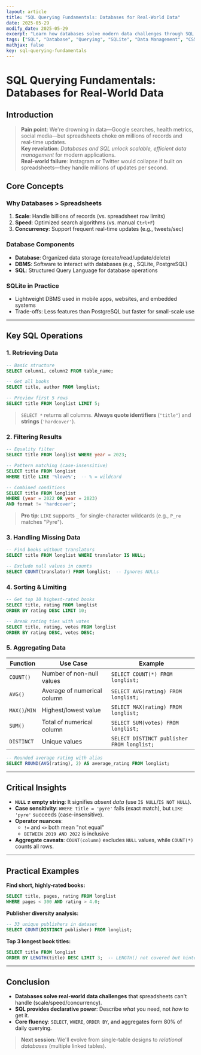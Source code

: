 ```yaml
---
layout: article
title: "SQL Querying Fundamentals: Databases for Real-World Data"
date: 2025-05-29
modify_date: 2025-05-29
excerpt: "Learn how databases solve modern data challenges through SQL querying, filtering, and aggregation using SQLite."
tags: ["SQL", "Database", "Querying", "SQLite", "Data Management", "CS50", "LectureNotes"]
mathjax: false
key: sql-querying-fundamentals
---
```


# SQL Querying Fundamentals: Databases for Real-World Data

## Introduction
> **Pain point**: We're drowning in data—Google searches, health metrics, social media—but spreadsheets choke on millions of records and real-time updates.  
> **Key revelation**: *Databases and SQL unlock scalable, efficient data management* for modern applications.  
> **Real-world failure**: Instagram or Twitter would collapse if built on spreadsheets—they handle millions of updates per second.

## Core Concepts

### Why Databases > Spreadsheets
1. **Scale**: Handle billions of records (vs. spreadsheet row limits)
2. **Speed**: Optimized search algorithms (vs. manual `Ctrl+F`)
3. **Concurrency**: Support frequent real-time updates (e.g., tweets/sec)

### Database Components
- **Database**: Organized data storage (create/read/update/delete)
- **DBMS**: Software to interact with databases (e.g., SQLite, PostgreSQL)
- **SQL**: Structured Query Language for database operations

### SQLite in Practice
- Lightweight DBMS used in mobile apps, websites, and embedded systems
- Trade-offs: Less features than PostgreSQL but faster for small-scale use

---

## Key SQL Operations

### 1. Retrieving Data

```sql
-- Basic structure
SELECT column1, column2 FROM table_name;

-- Get all books
SELECT title, author FROM longlist;

-- Preview first 5 rows
SELECT title FROM longlist LIMIT 5;
```

> `SELECT *` returns all columns. **Always quote identifiers** (`"title"`) and **strings** (`'hardcover'`).

### 2. Filtering Results

```sql
-- Equality filter
SELECT title FROM longlist WHERE year = 2023;

-- Pattern matching (case-insensitive)
SELECT title FROM longlist 
WHERE title LIKE '%love%';  -- % = wildcard

-- Combined conditions
SELECT title FROM longlist 
WHERE (year = 2022 OR year = 2023) 
AND format != 'hardcover';
```

> **Pro tip**: `LIKE` supports `_` for single-character wildcards (e.g., `P_re` matches "Pyre").

### 3. Handling Missing Data

```sql
-- Find books without translators
SELECT title FROM longlist WHERE translator IS NULL;

-- Exclude null values in counts
SELECT COUNT(translator) FROM longlist;  -- Ignores NULLs
```

### 4. Sorting & Limiting

```sql
-- Get top 10 highest-rated books
SELECT title, rating FROM longlist 
ORDER BY rating DESC LIMIT 10;

-- Break rating ties with votes
SELECT title, rating, votes FROM longlist 
ORDER BY rating DESC, votes DESC;
```

### 5. Aggregating Data

| Function      | Use Case                          | Example                          |
|---------------|-----------------------------------|----------------------------------|
| `COUNT()`     | Number of non-null values         | `SELECT COUNT(*) FROM longlist;` |
| `AVG()`       | Average of numerical column       | `SELECT AVG(rating) FROM longlist;` |
| `MAX()`/`MIN` | Highest/lowest value              | `SELECT MAX(rating) FROM longlist;` |
| `SUM()`       | Total of numerical column         | `SELECT SUM(votes) FROM longlist;` |
| `DISTINCT`    | Unique values                     | `SELECT DISTINCT publisher FROM longlist;` |

```sql
-- Rounded average rating with alias
SELECT ROUND(AVG(rating), 2) AS average_rating FROM longlist;
```

---

## Critical Insights
- **`NULL` ≠ empty string**: It signifies *absent data* (use `IS NULL`/`IS NOT NULL`).
- **Case sensitivity**: `WHERE title = 'pyre'` fails (exact match), but `LIKE 'pyre'` succeeds (case-insensitive).
- **Operator nuances**: 
  - `!=` and `<>` both mean "not equal"
  - `BETWEEN 2019 AND 2022` is inclusive
- **Aggregate caveats**: `COUNT(column)` excludes `NULL` values, while `COUNT(*)` counts all rows.

---

## Practical Examples

**Find short, highly-rated books:**

```sql
SELECT title, pages, rating FROM longlist 
WHERE pages < 300 AND rating > 4.0;
```

**Publisher diversity analysis:**

```sql
-- 33 unique publishers in dataset
SELECT COUNT(DISTINCT publisher) FROM longlist; 
```

**Top 3 longest book titles:**

```sql
SELECT title FROM longlist 
ORDER BY LENGTH(title) DESC LIMIT 3;  -- LENGTH() not covered but hinted
```

---

## Conclusion
- **Databases solve real-world data challenges** that spreadsheets can't handle (scale/speed/concurrency).
- **SQL provides declarative power**: Describe *what* you need, not *how* to get it.
- **Core fluency**: `SELECT`, `WHERE`, `ORDER BY`, and aggregates form 80% of daily querying.

> **Next session**: We'll evolve from single-table designs to *relational databases* (multiple linked tables).
